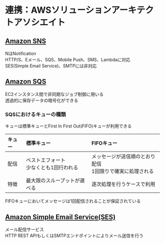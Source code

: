 # 連携：AWSソリューションアーキテクトアソシエイト

## [Amazon SNS](https://aws.amazon.com/jp/sns/)

NはNotification  
HTTP/S、Eメール、SQS、Mobile Push、SMS、Lambdaに対応  
SES(Simple Email Service)、SMTPには非対応  

## [Amazon SQS](https://aws.amazon.com/jp/sqs/)

EC2インスタンス間で非同期なジョブ制御に用いる  
透過的に保存データの暗号化ができる  

### SQSにおけるキューの種類

キューは標準キューとFirst In First Out(FIFO)キューが利用できる  

|キュー|標準キュー|FIFOキュー|
|:---|:---|:---|
|配信|ベストエフォート<br>少なくとも1回行われる|メッセージが送信順のとおり配信<br>1回限りで確実に処理される|
|特徴|最大限のスループットが選べる|逐次処理を行うケースで利用|

FIFOキューにおいてメッセージは1回配信されることが保証されている  

## [Amazon Simple Email Service(SES)](https://aws.amazon.com/jp/ses/)

メール配信サービス  
HTTP REST APIもしくはSMTPエンドポイントによりメール送信を行う  
